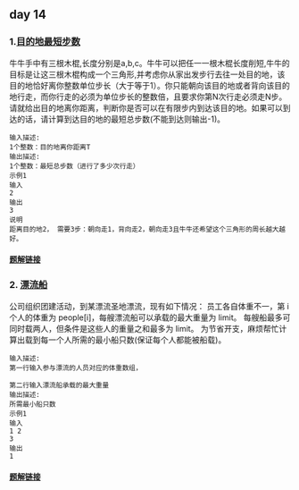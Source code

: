 ## day 14

### 1.[目的地最短步数](https://www.nowcoder.com/practice/24ec35c2a8054a7b831a5a3ea660d729?tpId=146&&tqId=33970&rp=1&ru=/ta/exam-cmbxyk&qru=/ta/exam-cmbxyk/question-ranking)

牛牛手中有三根木棍,长度分别是a,b,c。牛牛可以把任一一根木棍长度削短,牛牛的目标是让这三根木棍构成一个三角形,并考虑你从家出发步行去往一处目的地，该目的地恰好离你整数单位步长（大于等于1）。你只能朝向该目的地或者背向该目的地行走，而你行走的必须为单位步长的整数倍，且要求你第N次行走必须走N步。
请就给出目的地离你距离，判断你是否可以在有限步内到达该目的地。如果可以到达的话，请计算到达目的地的最短总步数(不能到达则输出-1)。

```
输入描述:
1个整数：目的地离你距离T
输出描述:
1个整数：最短总步数（进行了多少次行走）
示例1
输入
2
输出
3
说明
距离目的地2， 需要3步：朝向走1，背向走2，朝向走3且牛牛还希望这个三角形的周长越大越好。
```

#### [题解链接](./solution_1.md)

### 2. [漂流船](<https://www.nowcoder.com/practice/0e6cb06ec63148ed952f887a787f0103?tpId=146&&tqId=33968&rp=1&ru=/ta/exam-cmbxyk&qru=/ta/exam-cmbxyk/question-ranking>)

公司组织团建活动，到某漂流圣地漂流，现有如下情况：
员工各自体重不一，第 i 个人的体重为 people[i]，每艘漂流船可以承载的最大重量为 limit。
每艘船最多可同时载两人，但条件是这些人的重量之和最多为 limit。
为节省开支，麻烦帮忙计算出载到每一个人所需的最小船只数(保证每个人都能被船载)。

```
输入描述:
第一行输入参与漂流的人员对应的体重数组，

第二行输入漂流船承载的最大重量
输出描述:
所需最小船只数
示例1
输入
1 2
3
输出
1
```

#### [题解链接](./solution_2.md)
